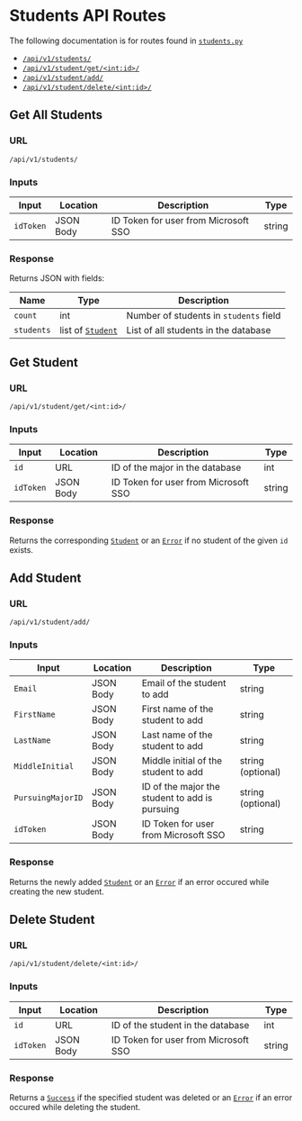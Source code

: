 # Students API Routes

The following documentation is for routes found in [`students.py`](/flask-server/routes/students.py)
* [`/api/v1/students/`](#get-all-students)
* [`/api/v1/student/get/<int:id>/`](#get-student)
* [`/api/v1/student/add/`](#add-student)
* [`/api/v1/student/delete/<int:id>/`](#delete-student)

## Get All Students

### URL

`/api/v1/students/`

### Inputs

| Input | Location | Description | Type |
| ----- | -------- | ----------- | ---- |
| `idToken` | JSON Body | ID Token for user from Microsoft SSO | string |

### Response

Returns JSON with fields:

| Name | Type | Description |
| ---- | ---- | ----------- |
| `count` | int | Number of students in `students` field |
| `students` | list of [`Student`](../types/Student.md) | List of all students in the database |

## Get Student

### URL

`/api/v1/student/get/<int:id>/`

### Inputs

| Input | Location | Description | Type |
| ----- | -------- | ----------- | ---- |
| `id` | URL | ID of the major in the database | int |
| `idToken` | JSON Body | ID Token for user from Microsoft SSO | string |

### Response

Returns the corresponding [`Student`](../types/Student.md) or an [`Error`](../types/Error.md) if no student of the given `id` exists.

## Add Student

### URL

`/api/v1/student/add/`

### Inputs

| Input | Location | Description | Type |
| ----- | -------- | ----------- | ---- |
| `Email` | JSON Body | Email of the student to add | string |
| `FirstName` | JSON Body | First name of the student to add | string |
| `LastName` | JSON Body | Last name of the student to add | string |
| `MiddleInitial` | JSON Body | Middle initial of the student to add | string (optional) |
| `PursuingMajorID` | JSON Body | ID of the major the student to add is pursuing | string (optional) |
| `idToken` | JSON Body | ID Token for user from Microsoft SSO | string |

### Response

Returns the newly added [`Student`](../types/Student.md) or an [`Error`](../types/Error.md) if an error occured while creating the new student.

## Delete Student

### URL

`/api/v1/student/delete/<int:id>/`

### Inputs

| Input | Location | Description | Type |
| ----- | -------- | ----------- | ---- |
| `id` | URL | ID of the student in the database | int |
| `idToken` | JSON Body | ID Token for user from Microsoft SSO | string |

### Response

Returns a [`Success`](../types/Success.md) if the specified student was deleted or an [`Error`](../types/Error.md) if an error occured while deleting the student.